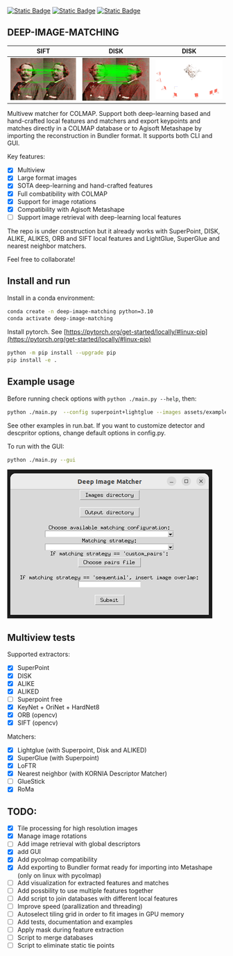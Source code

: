 [![Static Badge](https://img.shields.io/badge/Powered_by-Kornia-green)](https://github.com/kornia/kornia) [![Static Badge](https://img.shields.io/badge/Matches_for-COLMAP-red)](https://github.com/colmap/colmap) [![Static Badge](https://img.shields.io/badge/Powered_by-aaa-green)](https://github.com/kornia/kornia)

## DEEP-IMAGE-MATCHING


|   SIFT                      |   DISK                      |   DISK                           |
| ----------------------------| ----------------------------| ---------------------------------|
| ![X1](assets/nadar_sift_matches.png) | ![X2](assets/nadar_disk_matches.png) | ![X3](assets/nadar_disk.png) |


Multivew matcher for COLMAP. Support both deep-learning based and hand-crafted local features and matchers and export keypoints and matches directly in a COLMAP database or to Agisoft Metashape by importing the reconstruction in Bundler format. It supports both CLI and GUI.

Key features:

- [x] Multiview
- [x] Large format images
- [x] SOTA deep-learning and hand-crafted features
- [x] Full combatibility with COLMAP
- [x] Support for image rotations
- [x] Compatibility with Agisoft Metashape
- [ ] Support image retrieval with deep-learning local features

The repo is under construction but it already works with SuperPoint, DISK, ALIKE, ALIKES, ORB and SIFT local features and LightGlue, SuperGlue and nearest neighbor matchers.

Feel free to collaborate!

## Install and run

Install in a conda environment:

```bash
conda create -n deep-image-matching python=3.10
conda activate deep-image-matching
```

Install pytorch. See [https://pytorch.org/get-started/locally/#linux-pip](https://pytorch.org/get-started/locally/#linux-pip)

```bash
python -m pip install --upgrade pip
pip install -e .
```

## Example usage

Before running check options with `python ./main.py --help`, then:

```bash
python ./main.py  --config superpoint+lightglue --images assets/example_images --outs assets/output --strategy sequential --overlap 1
```

See other examples in run.bat. If you want to customize detector and descpritor options, change default options in config.py.

To run with the GUI:

```bash
python ./main.py --gui
```

![X4](assets/gui.png)

## Multiview tests

Supported extractors:

- [x] SuperPoint
- [x] DISK
- [x] ALIKE
- [x] ALIKED
- [ ] Superpoint free
- [x] KeyNet + OriNet + HardNet8
- [x] ORB (opencv)
- [x] SIFT (opencv)

Matchers:

- [x] Lightglue (with Superpoint, Disk and ALIKED)
- [x] SuperGlue (with Superpoint)
- [x] LoFTR
- [x] Nearest neighbor (with KORNIA Descriptor Matcher)
- [ ] GlueStick
- [X] RoMa

## TODO:

- [x] Tile processing for high resolution images
- [x] Manage image rotations
- [ ] Add image retrieval with global descriptors
- [x] add GUI
- [x] Add pycolmap compatibility
- [x] Add exporting to Bundler format ready for importing into Metashape (only on linux with pycolmap)
- [ ] Add visualization for extracted features and matches
- [ ] Add possbility to use multiple features together
- [ ] Add script to join databases with different local features
- [ ] Improve speed (parallization and threading)
- [ ] Autoselect tiling grid in order to fit images in GPU memory
- [ ] Add tests, documentation and examples
- [ ] Apply mask during feature extraction
- [ ] Script to merge databases
- [ ] Script to eliminate static tie points